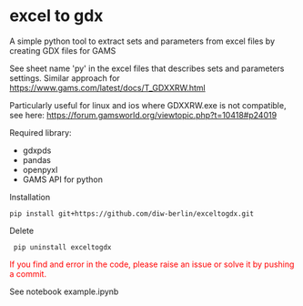 # excel to gdx
A simple python tool to extract sets and parameters from excel files by creating GDX files for GAMS

See sheet name 'py' in the excel files that describes sets and parameters settings. Similar approach for https://www.gams.com/latest/docs/T_GDXXRW.html

Particularly useful for linux and ios where GDXXRW.exe is not compatible, see here: https://forum.gamsworld.org/viewtopic.php?t=10418#p24019

Required library:
 - gdxpds
 - pandas
 - openpyxl
 - GAMS API for python
 
Installation
 
    pip install git+https://github.com/diw-berlin/exceltogdx.git
 
Delete
 
     pip uninstall exceltogdx

<font color='red'>If you find and error in the code, please raise an issue or solve it by pushing a commit.</font>

See notebook example.ipynb
